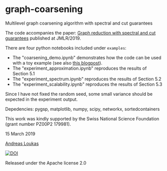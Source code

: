 # graph-coarsening
Multilevel graph coarsening algorithm with spectral and cut guarantees

The code accompanies the paper: [Graph reduction with spectral and cut guarantees](https://arxiv.org/abs/1808.10650) published  at JMLR/2019.

There are four python notebooks included under `examples`:

* The "coarsening_demo.ipynb" demonstrates how the code can be used with a toy example (see also [this blogpost](https://andreasloukas.blog/2018/11/05/multilevel-graph-coarsening-with-spectral-and-cut-guarantees/)).
* The "experiment_approximation.ipynb" reproduces the results of Section 5.1
* The "experiment_spectrum.ipynb" reproduces the results of Section 5.2
* The "experiment_scalability.ipynb" reproduces the results of Section 5.3

Since I have not fixed the random seed, some small variance should be expected in the experiment output.


Depedencies: pygsp, matplotlib, numpy, scipy, networkx, sortedcontainers

This work was kindly supported by the Swiss National Science Foundation (grant number PZ00P2 179981).

15 March 2019

[Andreas Loukas](https://andreasloukas.wordpress.com)

[![DOI](https://zenodo.org/badge/175851068.svg)](https://zenodo.org/badge/latestdoi/175851068)

Released under the Apache license 2.0
